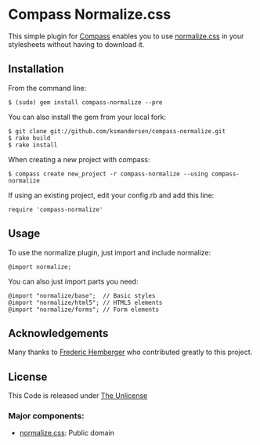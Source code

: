 # Compass Normalize.css

This simple plugin for [Compass](http://compass-style.org/) enables you to use [normalize.css](http://necolas.github.com/normalize.css/) in your stylesheets without having to download it.


## Installation

From the command line:

	$ (sudo) gem install compass-normalize --pre

You can also install the gem from your local fork:

	$ git clone git://github.com/ksmandersen/compass-normalize.git
	$ rake build
	$ rake install

When creating a new project with compass:

	$ compass create new_project -r compass-normalize --using compass-normalize

If using an existing project, edit your config.rb and add this line:

	require 'compass-normalize'


## Usage

To use the normalize plugin, just import and include normalize:

	@import normalize;

You can also just import parts you need:

	@import "normalize/base";  // Basic styles
	@import "normalize/html5"; // HTML5 elements
	@import "normalize/forms"; // Form elements

## Acknowledgements
Many thanks to [Frederic Hemberger](https://github.com/fhemberger/) who contributed greatly to this project.

## License
This Code is released under [The Unlicense](http://unlicense.org/)

### Major components:

* [normalize.css](http://necolas.github.com/normalize.css/): Public domain